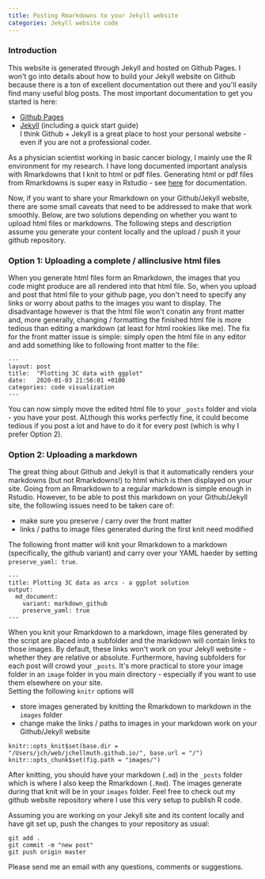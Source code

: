 ```yaml
---
title: Posting Rmarkdowns to your Jekyll website
categories: Jekyll website code
---
```


### Introduction
This website is generated through Jekyll and hosted on Github Pages. 
I won't go into details about how to build your Jekyll website on Github because there is a ton of excellent documentation out there and you'll easily find many useful blog posts. The most important documentation to get you started is here:  
- [Github Pages](https://help.github.com/en/github/working-with-github-pages)  
- [Jekyll](https://jekyllrb.com/docs/) (including a quick start guide)  
I think Github + Jekyll is a great place to host your personal website - even if you are not a professional coder.  

As a physician scientist working in basic cancer biology, I mainly use the R environment for my research. I have long documented important analysis with Rmarkdowns that I knit to html or pdf files. Generating html or pdf files from Rmarkdowns is super easy in Rstudio - see [here](https://rmarkdown.rstudio.com) for documentation.

Now, if you want to share your Rmarkdown on your Github/Jekyll website, there are some small caveats that need to be addressed to make that work smoothly. Below, are two solutions depending on whether you want to upload html files or markdowns. The following steps and description assume you generate your content locally and the upload / push it your github repository. 

### Option 1: Uploading a complete / allinclusive html files
When you generate html files form an Rmarkdown, the images that you code might produce are all rendered into that html file. So, when you upload and post that html file to your github page, you don't need to specify any links or worry about paths to the images you want to display. The disadvantage however is that the html file won't conatin any front matter and, more generally, changing / formatting the finished html file is more tedious than editing a markdown (at least for html rookies like me).
The fix for the front matter issue is simple: simply open the html file in any editor and add something like to following front matter to the file:
``` {YAML}
---
layout: post
title:  "Plotting 3C data with ggplot"
date:   2020-01-03 21:56:01 +0100
categories: code visualization
---
```
You can now simply move the edited html file to your `_posts` folder and viola - you have your post. 
ALthough this works perfectly fine, it could become tedious if you post a lot and have to do it for every post (which is why I prefer Option 2).

### Option 2: Uploading a markdown
The great thing about Github and Jekyll is that it automatically renders your markdowns (but not Rmarkdowns!) to html which is then displayed on your site. 
Going from an Rmarkdown to a regular markdown is simple enough in Rstudio. However, to be able to post this markdown on your Github/Jekyll site, the followiing issues need to be taken care of:
- make sure you preserve / carry over the front matter 
- links / paths to image files generated during the first knit need modified

The following front matter will knit your Rmarkdown to a markdown (specifically, the github variant) and carry over your YAML haeder by setting  `preserve_yaml: true`.
``` {YAML}
---
title: Plotting 3C data as arcs - a ggplot solution
output:
  md_document:
    variant: markdown_github
    preserve_yaml: true
---
```

When you knit your Rmarkdown to a markdown, image files generated by the script are placed into a subfolder and the markdown will contain links to those images. By default, these links won't work on your Jekyll website - whether they are relative or absolute. Furthermore, having subfolders for each post will crowd your `_posts`. It's more practical to store your image folder in an `image` folder in you main directory - especially if you want to use them elsewhere on your site.  
Setting the following `knitr` options will  
- store images generated by knitting the Rmarkdown to markdown in the `images` folder  
- change make the links / paths to images in your markdown work on your Github/Jekyll website  
```{r}
knitr::opts_knit$set(base.dir = "/Users/jch/web/jchellmuth.github.io/", base.url = "/")
knitr::opts_chunk$set(fig.path = "images/")
```
After knitting, you should have your markdown (`.md`) in the `_posts` folder which is where I also keep the Rmarkdown (`.Rmd`). The images generate during that knit will be in your `images` folder. Feel free to check out my github website repository where I use this very setup to publish R code. 

Assuming you are working on your Jekyll site and its content locally and have git set up, push the changes to your repository as usual:
``` {bash}
git add .
git commit -m "new post"
git push origin master
```


Please send me an email with any questions, comments or suggestions. 